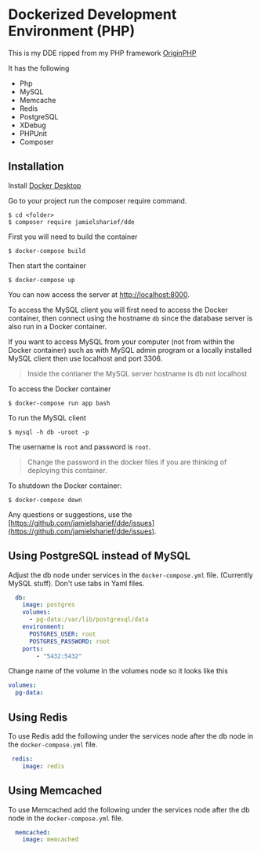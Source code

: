 # Dockerized Development Environment (PHP)

This is my DDE ripped from my PHP framework [OriginPHP](https://www.originphp.com)

It has the following

 - Php
 - MySQL
 - Memcache
 - Redis
 - PostgreSQL
 - XDebug
 - PHPUnit
 - Composer

## Installation

Install [Docker Desktop](https://www.docker.com/products/docker-desktop)

Go to your project run the composer require command.

```
$ cd <folder>
$ composer require jamielsharief/dde
```

First you will need to build the container

```linux
$ docker-compose build
```

Then start the container

```linux
$ docker-compose up
```

You can now access the server at [http://localhost:8000](http://localhost:8000).

To access the MySQL client you will first need to access the Docker container, then connect using the hostname `db` since the database server is also run in a Docker container. 

If you want to access MySQL from your computer (not from within the Docker container) such as with MySQL admin program or a locally installed MySQL client then use localhost and port 3306.

> Inside the contianer the MySQL server hostname is db not localhost

To access the Docker container

```linux
$ docker-compose run app bash
```

To run the MySQL client

```linux
$ mysql -h db -uroot -p
```

The username is `root` and password is `root`.

> Change the password in the docker files if you are thinking of deploying this container.

To shutdown the Docker container:

```linux
$ docker-compose down
```

Any questions or suggestions, use the [https://github.com/jamielsharief/dde/issues](https://github.com/jamielsharief/dde/issues).

## Using PostgreSQL instead of MySQL

Adjust the db node under services in the `docker-compose.yml` file. (Currently MySQL stuff). Don't use tabs in Yaml files.

```yaml
  db:
    image: postgres
    volumes:
      - pg-data:/var/lib/postgresql/data
    environment:
      POSTGRES_USER: root
      POSTGRES_PASSWORD: root
    ports:
        - "5432:5432"
```

Change name of the volume in the volumes node so it looks like this

```yaml
volumes:
  pg-data:
```

## Using Redis

To use Redis add the following under the services node after the db node in the  `docker-compose.yml` file.

```yaml
 redis:
    image: redis
```

## Using Memcached

To use Memcached add the following under the services node after the db node in the `docker-compose.yml` file.

```yaml
  memcached:
    image: memcached
```